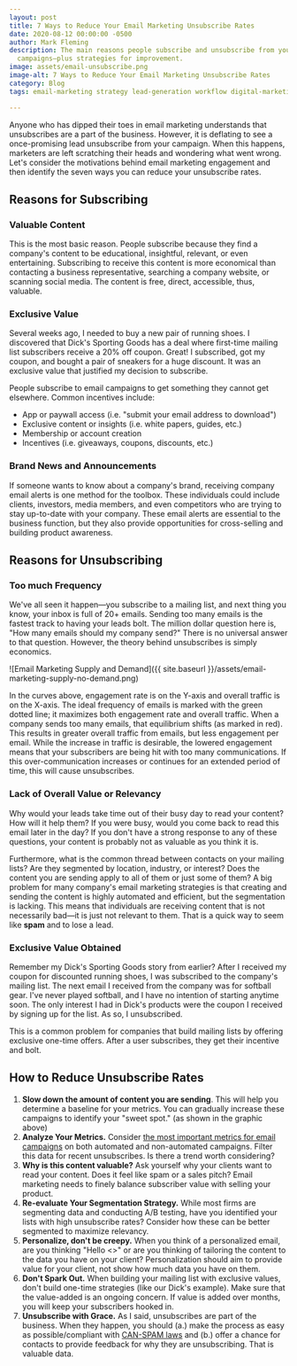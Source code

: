 ```yaml
---
layout: post
title: 7 Ways to Reduce Your Email Marketing Unsubscribe Rates
date: 2020-08-12 00:00:00 -0500
author: Mark Fleming
description: The main reasons people subscribe and unsubscribe from your email marketing
  campaigns—plus strategies for improvement.
image: assets/email-unsubscribe.png
image-alt: 7 Ways to Reduce Your Email Marketing Unsubscribe Rates
category: Blog
tags: email-marketing strategy lead-generation workflow digital-marketing

---
```

Anyone who has dipped their toes in email marketing understands that unsubscribes are a part of the business. However, it is deflating to see a once-promising lead unsubscribe from your campaign. When this happens, marketers are left scratching their heads and wondering what went wrong. Let's consider the motivations behind email marketing engagement and then identify the seven ways you can reduce your unsubscribe rates.

## Reasons for Subscribing

### Valuable Content

This is the most basic reason. People subscribe because they find a company's content to be educational, insightful, relevant, or even entertaining. Subscribing to receive this content is more economical than contacting a business representative, searching a company website, or scanning social media. The content is free, direct, accessible, thus, valuable.

### Exclusive Value

Several weeks ago, I needed to buy a new pair of running shoes. I discovered that Dick's Sporting Goods has a deal where first-time mailing list subscribers receive a 20% off coupon. Great! I subscribed, got my coupon, and bought a pair of sneakers for a huge discount. It was an exclusive value that justified my decision to subscribe.

People subscribe to email campaigns to get something they cannot get elsewhere. Common incentives include:

* App or paywall access (i.e. "submit your email address to download")
* Exclusive content or insights (i.e. white papers, guides, etc.)
* Membership or account creation
* Incentives (i.e. giveaways, coupons, discounts, etc.)

### Brand News and Announcements

If someone wants to know about a company's brand, receiving company email alerts is one method for the toolbox. These individuals could include clients, investors,  media members, and even competitors who are trying to stay up-to-date with your company. These email alerts are essential to the business function, but they also provide opportunities for cross-selling and building product awareness.

## Reasons for Unsubscribing

### Too much Frequency

We've all seen it happen—you subscribe to a mailing list, and next thing you know, your inbox is full of 20+ emails. Sending too many emails is the fastest track to having your leads bolt. The million dollar question here is, "How many emails should my company send?" There is no universal answer to that question. However, the theory behind unsubscribes is simply economics.

![Email Marketing Supply and Demand]({{ site.baseurl }}/assets/email-marketing-supply-no-demand.png)

In the curves above, engagement rate is on the Y-axis and overall traffic is on the X-axis. The ideal frequency of emails is marked with the green dotted line; it maximizes both engagement rate and overall traffic. When a company sends too many emails, that equilibrium shifts (as marked in red). This results in greater overall traffic from emails, but less engagement per email. While the increase in traffic is desirable, the lowered engagement means that your subscribers are being hit with too many communications. If this over-communication increases or continues for an extended period of time, this will cause unsubscribes.

### Lack of Overall Value or Relevancy

Why would your leads take time out of their busy day to read your content? How will it help them? If you were busy, would you come back to read this email later in the day? If you don't have a strong response to any of these questions, your content is probably not as valuable as you think it is. 

Furthermore, what is the common thread between contacts on your mailing lists? Are they segmented by location, industry, or interest? Does the content you are sending apply to all of them or just some of them? A big problem for many company's email marketing strategies is that creating and sending the content is highly automated and efficient, but the segmentation is lacking. This means that individuals are receiving content that is not necessarily bad—it is just not relevant to them. That is a quick way to seem like **spam** and to lose a lead.

### Exclusive Value Obtained

Remember my Dick's Sporting Goods story from earlier? After I received my coupon for discounted running shoes, I was subscribed to the company's mailing list. The next email I received from the company was for softball gear. I've never played softball, and I have no intention of starting anytime soon. The only interest I had in Dick's products were the coupon I received by signing up for the list. As so, I unsubscribed.

This is a common problem for companies that build mailing lists by offering exclusive one-time offers. After a user subscribes, they get their incentive and bolt. 

## How to Reduce Unsubscribe Rates

1. **Slow down the amount of content you are sending**. This will help you determine a baseline for your metrics. You can gradually increase these campaigns to identify your "sweet spot." (as shown in the graphic above)
2. **Analyze Your Metrics.** Consider [the most important metrics for email campaigns](https://blog.hubspot.com/marketing/metrics-email-marketers-should-be-tracking) on both automated and non-automated campaigns. Filter this data for recent unsubscribes. Is there a trend worth considering?
3. **Why is this content valuable?** Ask yourself why your clients want to read your content. Does it feel like spam or a sales pitch? Email marketing needs to finely balance subscriber value with selling your product.
4. **Re-evaluate Your Segmentation Strategy.** While most firms are segmenting data and conducting A/B testing, have you identified your lists with high unsubscribe rates? Consider how these can be better segmented to maximize relevancy.
5. **Personalize, don't be creepy.** When you think of a personalized email, are you thinking "Hello <<NAME>>" or are you thinking of tailoring the content to the data you have on your client? Personalization should aim to provide value for your client, not show how much data you have on them.
6. **Don't Spark Out.** When building your mailing list with exclusive values, don't build one-time strategies (like our Dick's example). Make sure that the value-added is an ongoing concern. If value is added over months, you will keep your subscribers hooked in.
7. **Unsubscribe with Grace.** As I said, unsubscribes are part of the business. When they happen, you should (a.) make the process as easy as possible/compliant with [CAN-SPAM laws](https://www.ftc.gov/tips-advice/business-center/guidance/can-spam-act-compliance-guide-business) and (b.) offer a chance for contacts to provide feedback for why they are unsubscribing. That is valuable data.